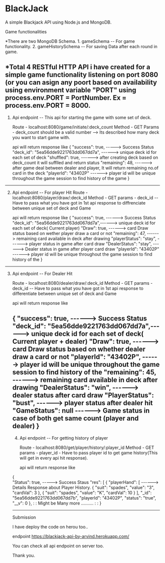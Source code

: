 # BlackJack
 A simple Blackjack API using Node.js and MongoDB.
 
 Game functionalities 
 
 *There are two MongoDB Schema.
    1. gameSchema -- For game functionality.
    2. gameHistorySchema -- For saving Data after each round in game.
 
 *Total 4 RESTful HTTP API i have created for a simple game functionality listening on port 8080 (or you can asign any poort based 
  on availability using environment variable "PORT" using process.env.PORT = PortNumber.
  Ex = process.env.PORT = 8000.
 -------------------------------------------------------------------------------------------------------------------- 
  1. Api endpoint --   This api for starting the game with some set of deck.
  
      Route - localhost:8080/game/initiate/:deck_count
      Method - GET
      Params - deck_count should be a valid number --> Its described how many deck you want to start game with.
  
  
      api will return response like 
      {
        "success": true,                       -----> Success Status
        "deck_id": "5ea56dde9221763dd067dd7a", ------> unique deck id for each set of deck
        "shuffled": true,                      ------> after creating deck based on deck_count it will sufflled and return status
        "remaining": 48,                       ------> after game deal between dealer and player, It will return remaining no.of card in the deck
        "playerId": "43402P"                  ------> player id will be unique throughout the game session to find history of the game
      }
  
  -------------------------------------------------------------------------------------------------------------------------------
  2. Api endpoint -- For player Hit 
      Route - localhost:8080/player/draw/:deck_id
      Method - GET
      params - deck_id -- Have to pass what you have got in 1st api response to diffrenciate between unique set of deck and Game
    
  
      api will return response like 
     {
       "success": true,                      ------> Success Status
       "deck_id": "5ea56dde9221763dd067dd7a",------> unique deck id for each set of deck( Current player)
       "Draw": true,                         ------> card Draw status based on wether player draw a card or not
       "remaining": 47,                      ------> remaining card available in deck after drawing
       "playerStatus": "stay",               ------> player status in game after card draw
       "DealerStatus": "stay",               ------> Dealer status in game after player card draw 
       "playerId": "43402P"                  ------> player id will be unique throughout the game session to find history of the
      }
---------------------------------------------------------------------------------------------------------------------------------------------

3. Api endpoint  -- For Dealer Hit

    Route - localhost:8080/dealer/draw/:deck_id
    Method - GET
    params - deck_id -- Have to pass what you have got in 1st api response to differentiate between unique set of deck and Game

    api will return response like
    
    {
      "success": true,                      ------> Success Status        
      "deck_id": "5ea56dde9221763dd067dd7a",------> unique deck id for each set of deck( Current player + dealer)
      "Draw": true,                         ------> card Draw status based on whether dealer draw a card or not
      "playerId": "43402P",                 ------> player id will be unique throughout the game session to find history of the
      "remaining": 45,                      ------> remaining card available in deck after drawing
      "DealerStatus": "win",                ------> dealer status after card draw
      "PlayerStatus": "bust",               ------> player status after dealer hit
      "GameStatus": null                    ------> Game status in case of both get same count (player and dealer)
    }
   ------------------------------------------------------------------------------------------------------------
   
   4. Api endpoint -- For getting history of player
      
      Route - localhost:8080/get/player/history/:player_id
      Method - GET
      params - player_id - Have to pass player id to get game history(This will get in every api hit response).
      
      
      api will return response like 
      
    {  
      "Status": true,       -----> Success Staus
      "res": [
       {
         "playerHand": [      ------> Details Response about Player History.
          {
          "suit": "spades",
          "value": "3",
          "cardVal": 3
         },
         {
          "suit": "spades",
          "value": "K",
          "cardVal": 10
        }
       ],
       "_id": "5ea56dde9221763dd067dd7b",
       "playerId": "43402P",
       "status": "true",
       "__v": 0
       },
        :
        :   Might be Many more ..........
        :
        :
      }
      
      -------------------------------------------------------------------------------------------------------------------------
      
      Submission
      
      I have deploy the code on herou too..
      
      endpoint https://blackjack-api-by-arvind.herokuapp.com/
      
      You can check all api endpoint on server too.
      
      
      
      Thank you.

